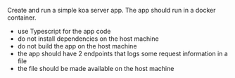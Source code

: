 Create and run a simple koa server app. The app should run in a docker container.
- use Typescript for the app code
- do not install dependencies on the host machine
- do not build the app on the host machine
- the app should have 2 endpoints that logs some request information in a file
- the file should be made available on the host machine